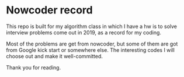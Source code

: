 # Nowcoder record

This repo is built for my algorithm class in which I have a hw is to solve interview problems come out in 2019, as a record  for my coding.

Most of the problems are get from nowcoder, but some of them are got from Google kick start or somewhere else. The interesting codes I will choose out and make it well-committed.

Thank you for reading.

